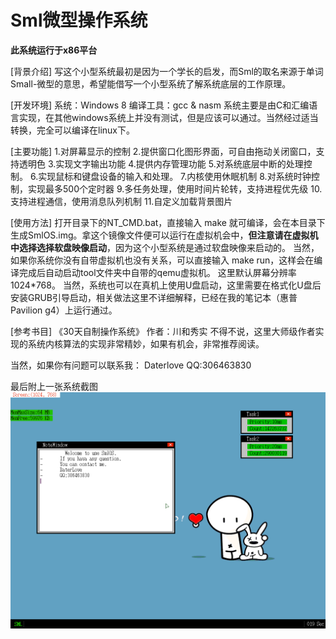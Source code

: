 Sml微型操作系统
=======
<b>此系统运行于x86平台</b>

[背景介绍]
写这个小型系统最初是因为一个学长的启发，而Sml的取名来源于单词Small-微型的意思，希望能借写一个小型系统了解系统底层的工作原理。

[开发环境]
系统：Windows 8
编译工具：gcc & nasm
系统主要是由C和汇编语言实现，在其他windows系统上并没有测试，但是应该可以通过。当然经过适当转换，完全可以编译在linux下。

[主要功能]
1.对屏幕显示的控制
2.提供窗口化图形界面，可自由拖动关闭窗口，支持透明色
3.实现文字输出功能
4.提供内存管理功能
5.对系统底层中断的处理控制。
6.实现鼠标和键盘设备的输入和处理。
7.内核使用休眠机制
8.对系统时钟控制，实现最多500个定时器
9.多任务处理，使用时间片轮转，支持进程优先级
10.支持进程通信，使用消息队列机制
11.自定义加载背景图片


[使用方法]
打开目录下的NT_CMD.bat，直接输入 make 就可编译，会在本目录下生成SmlOS.img。拿这个镜像文件便可以运行在虚拟机会中，<b>但注意请在虚拟机中选择选择软盘映像启动</b>，因为这个小型系统是通过软盘映像来启动的。
当然，如果你系统你没有自带虚拟机也没有关系，可以直接输入 make run，这样会在编译完成后自动启动tool文件夹中自带的qemu虚拟机。
这里默认屏幕分辨率1024*768。
当然，系统也可以在真机上使用U盘启动，这里需要在格式化U盘后安装GRUB引导启动，相关做法这里不详细解释，已经在我的笔记本（惠普 Pavilion g4）上运行通过。

[参考书目]
《30天自制操作系统》 作者：川和秀实
不得不说，这里大师级作者实现的系统内核算法的实现非常精妙，如果有机会，非常推荐阅读。

当然，如果你有问题可以联系我：
Daterlove
QQ:306463830

最后附上一张系统截图
![系统截图](https://github.com/daterlove/SmlOS/blob/master/screenshot/12%E5%A2%9E%E5%A4%A7%E5%88%86%E8%BE%A8%E7%8E%87.png)
